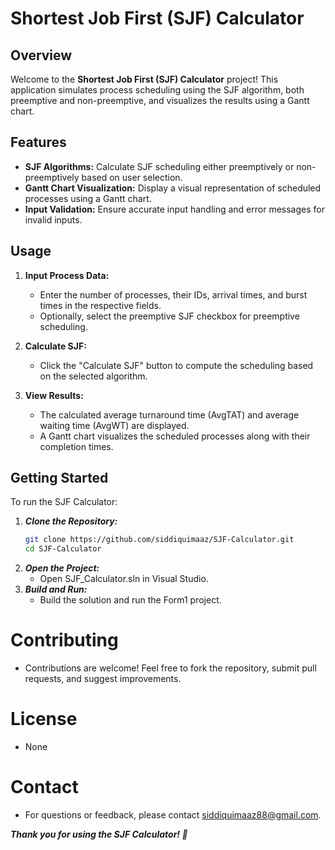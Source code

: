 # Shortest Job First (SJF) Calculator

## Overview

Welcome to the **Shortest Job First (SJF) Calculator** project! This application simulates process scheduling using the SJF algorithm, both preemptive and non-preemptive, and visualizes the results using a Gantt chart.

## Features

- **SJF Algorithms:** Calculate SJF scheduling either preemptively or non-preemptively based on user selection.
- **Gantt Chart Visualization:** Display a visual representation of scheduled processes using a Gantt chart.
- **Input Validation:** Ensure accurate input handling and error messages for invalid inputs.

## Usage

1. **Input Process Data:**
   - Enter the number of processes, their IDs, arrival times, and burst times in the respective fields.
   - Optionally, select the preemptive SJF checkbox for preemptive scheduling.

2. **Calculate SJF:**
   - Click the "Calculate SJF" button to compute the scheduling based on the selected algorithm.

3. **View Results:**
   - The calculated average turnaround time (AvgTAT) and average waiting time (AvgWT) are displayed.
   - A Gantt chart visualizes the scheduled processes along with their completion times.

## Getting Started

To run the SJF Calculator:

1. ***Clone the Repository:***
   ```bash
   git clone https://github.com/siddiquimaaz/SJF-Calculator.git
   cd SJF-Calculator

2. ***Open the Project:***
   - Open SJF_Calculator.sln in Visual Studio.
3. ***Build and Run:***
   - Build the solution and run the Form1 project.

# Contributing
 - Contributions are welcome! Feel free to fork the repository, submit pull requests, and suggest improvements.

# License
 - None

# Contact
 - For questions or feedback, please contact siddiquimaaz88@gmail.com.

***Thank you for using the SJF Calculator! 🚀***
